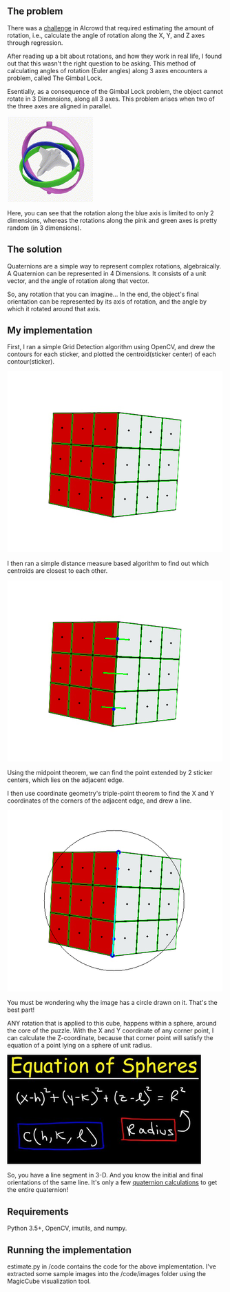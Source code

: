 The problem
------
There was a [challenge](https://www.aicrowd.com/challenges/aicrowd-blitz-may-2020/problems/orientme) in AIcrowd that required estimating the amount of rotation, i.e., calculate the angle of rotation along the X, Y, and Z axes through regression. 

After reading up a bit about rotations, and how they work in real life, I found out that this wasn't the right question to be asking. This method of calculating angles of rotation (Euler angles) along 3 axes encounters a problem, called The Gimbal Lock. 

Esentially, as a consequence of the Gimbal Lock problem, the object cannot rotate in 3 Dimensions, along all 3 axes. This problem arises when two of the three axes are aligned in parallel.

![Gimbal Lock](code/images/Gimbal_Lock_Plane.gif)

Here, you can see that the rotation along the blue axis is limited to only 2 dimensions, whereas the rotations along the pink and green axes is pretty random (in 3 dimensions).

The solution
------
Quaternions are a simple way to represent complex rotations, algebraically. A Quaternion can be represented in 4 Dimensions. It consists of a unit vector, and the angle of rotation along that vector. 

So, any rotation that you can imagine... In the end, the object's final orientation can be represented by its axis of rotation, and the angle by which it rotated around that axis.

My implementation
------
First, I ran a simple Grid Detection algorithm using OpenCV, and drew the contours for each sticker, and plotted the centroid(sticker center) of each contour(sticker).

![Grids](code/images/grids.png)

I then ran a simple distance measure based algorithm to find out which centroids are closest to each other.

![Adjacent](code/images/adjacent.png)

Using the midpoint theorem, we can find the point extended by 2 sticker centers, which lies on the adjacent edge.

I then use coordinate geometry's triple-point theorem to find the X and Y coordinates of the corners of the adjacent edge, and drew a line.

![Edge](code/images/edge.png)

You must be wondering why the image has a circle drawn on it. That's the best part! 

ANY rotation that is applied to this cube, happens within a sphere, around the core of the puzzle. With the X and Y coordinate of any corner point, I can calculate the Z-coordinate, because that corner point will satisfy the equation of a point lying on a sphere of unit radius.

![Sphere Eq](code/images/sphere.jpg)

So, you have a line segment in 3-D. And you know the initial and final orientations of the same line. It's only a few [quaternion calculations](http://paulbourke.net/geometry/rotate/) to get the entire quaternion!

Requirements
------
Python 3.5+, OpenCV, imutils, and numpy.

Running the implementation
------
estimate.py in /code contains the code for the above implementation. I've extracted some sample images into the /code/images folder using the MagicCube visualization tool.
